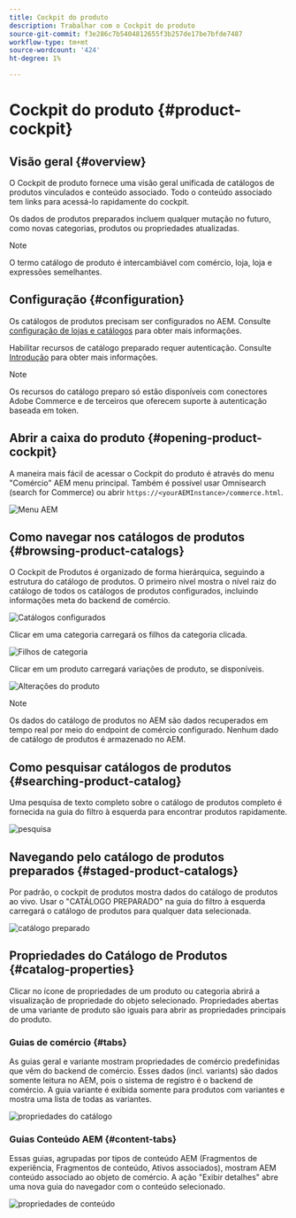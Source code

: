 ```yaml
---
title: Cockpit do produto
description: Trabalhar com o Cockpit do produto
source-git-commit: f3e286c7b5404812655f3b257de17be7bfde7487
workflow-type: tm+mt
source-wordcount: '424'
ht-degree: 1%

---
```


# Cockpit do produto {#product-cockpit}

## Visão geral {#overview}

O Cockpit de produto fornece uma visão geral unificada de catálogos de produtos vinculados e conteúdo associado. Todo o conteúdo associado tem links para acessá-lo rapidamente do cockpit.

Os dados de produtos preparados incluem qualquer mutação no futuro, como novas categorias, produtos ou propriedades atualizadas.

>[!NOTE]
>
>O termo catálogo de produto é intercambiável com comércio, loja, loja e expressões semelhantes.

## Configuração {#configuration}

Os catálogos de produtos precisam ser configurados no AEM. Consulte [configuração de lojas e catálogos](/help/commerce/cif/getting-started.md#catalog) para obter mais informações.

Habilitar recursos de catálogo preparado requer autenticação. Consulte [Introdução](/help/commerce/cif/getting-started.md) para obter mais informações.

>[!NOTE]
>
>Os recursos do catálogo preparo só estão disponíveis com conectores Adobe Commerce e de terceiros que oferecem suporte à autenticação baseada em token.

## Abrir a caixa do produto {#opening-product-cockpit}

A maneira mais fácil de acessar o Cockpit do produto é através do menu &quot;Comércio&quot; AEM menu principal. Também é possível usar Omnisearch (search for Commerce) ou abrir `https://<yourAEMInstance>/commerce.html`.

![Menu AEM](/help/commerce/cif/assets/aem-menu.png)

## Como navegar nos catálogos de produtos {#browsing-product-catalogs}

O Cockpit de Produtos é organizado de forma hierárquica, seguindo a estrutura do catálogo de produtos. O primeiro nível mostra o nível raiz do catálogo de todos os catálogos de produtos configurados, incluindo informações meta do backend de comércio.

![Catálogos configurados](/help/commerce/cif/assets/catalog-overview.png)

Clicar em uma categoria carregará os filhos da categoria clicada.

![Filhos de categoria](/help/commerce/cif/assets/catalog-category-children.png)

Clicar em um produto carregará variações de produto, se disponíveis.

![Alterações do produto](/help/commerce/cif/assets/catalog-product-variation.png)

>[!NOTE]
>
>Os dados do catálogo de produtos no AEM são dados recuperados em tempo real por meio do endpoint de comércio configurado. Nenhum dado de catálogo de produtos é armazenado no AEM.

## Como pesquisar catálogos de produtos {#searching-product-catalog}

Uma pesquisa de texto completo sobre o catálogo de produtos completo é fornecida na guia do filtro à esquerda para encontrar produtos rapidamente.

![pesquisa](/help/commerce/cif/assets/search-cockpit.png)

## Navegando pelo catálogo de produtos preparados {#staged-product-catalogs}

Por padrão, o cockpit de produtos mostra dados do catálogo de produtos ao vivo. Usar o &quot;CATÁLOGO PREPARADO&quot; na guia do filtro à esquerda carregará o catálogo de produtos para qualquer data selecionada.

![catálogo preparado](/help/commerce/cif/assets/staged-cockpit.png)

## Propriedades do Catálogo de Produtos {#catalog-properties}

Clicar no ícone de propriedades de um produto ou categoria abrirá a visualização de propriedade do objeto selecionado. Propriedades abertas de uma variante de produto são iguais para abrir as propriedades principais do produto.

### Guias de comércio {#tabs}

As guias geral e variante mostram propriedades de comércio predefinidas que vêm do backend de comércio. Esses dados (incl. variants) são dados somente leitura no AEM, pois o sistema de registro é o backend de comércio. A guia variante é exibida somente para produtos com variantes e mostra uma lista de todas as variantes.

![propriedades do catálogo](/help/commerce/cif/assets/catalog-properties.png)

### Guias Conteúdo AEM {#content-tabs}

Essas guias, agrupadas por tipos de conteúdo AEM (Fragmentos de experiência, Fragmentos de conteúdo, Ativos associados), mostram AEM conteúdo associado ao objeto de comércio. A ação &quot;Exibir detalhes&quot; abre uma nova guia do navegador com o conteúdo selecionado.

![propriedades de conteúdo](/help/commerce/cif/assets/content-properties.png)
